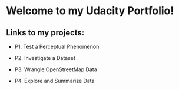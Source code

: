 # Welcome to my Udacity Portfolio!

## Links to my projects:
 - P1. Test a Perceptual Phenomenon
 
 - P2. Investigate a Dataset

 - P3. Wrangle OpenStreetMap Data

 - P4. Explore and Summarize Data